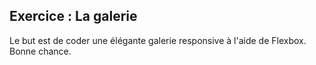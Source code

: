 ## Exercice : La galerie

Le but est de coder une élégante galerie responsive à l'aide de Flexbox.
Bonne chance.